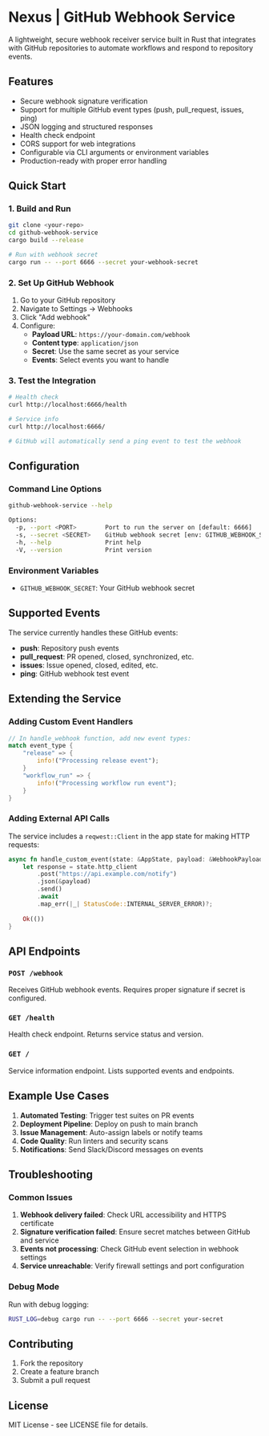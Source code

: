# Nexus | GitHub Webhook Service

A lightweight, secure webhook receiver service built in Rust that integrates with GitHub repositories to automate workflows and respond to repository events.

## Features

-  Secure webhook signature verification
-  Support for multiple GitHub event types (push, pull_request, issues, ping)
-  JSON logging and structured responses
-  Health check endpoint
-  CORS support for web integrations
-  Configurable via CLI arguments or environment variables
-  Production-ready with proper error handling

## Quick Start

### 1. Build and Run

```bash
git clone <your-repo>
cd github-webhook-service
cargo build --release

# Run with webhook secret
cargo run -- --port 6666 --secret your-webhook-secret
```

### 2. Set Up GitHub Webhook

1. Go to your GitHub repository
2. Navigate to Settings → Webhooks
3. Click "Add webhook"
4. Configure:
   - **Payload URL**: `https://your-domain.com/webhook`
   - **Content type**: `application/json`
   - **Secret**: Use the same secret as your service
   - **Events**: Select events you want to handle

### 3. Test the Integration

```bash
# Health check
curl http://localhost:6666/health

# Service info
curl http://localhost:6666/

# GitHub will automatically send a ping event to test the webhook
```

## Configuration

### Command Line Options

```bash
github-webhook-service --help

Options:
  -p, --port <PORT>        Port to run the server on [default: 6666]
  -s, --secret <SECRET>    GitHub webhook secret [env: GITHUB_WEBHOOK_SECRET]
  -h, --help               Print help
  -V, --version            Print version
```

### Environment Variables

- `GITHUB_WEBHOOK_SECRET`: Your GitHub webhook secret

## Supported Events

The service currently handles these GitHub events:

- **push**: Repository push events
- **pull_request**: PR opened, closed, synchronized, etc.
- **issues**: Issue opened, closed, edited, etc.
- **ping**: GitHub webhook test event

## Extending the Service

### Adding Custom Event Handlers

```rust
// In handle_webhook function, add new event types:
match event_type {
    "release" => {
        info!("Processing release event");
    }
    "workflow_run" => {
        info!("Processing workflow run event");
    }
}
```

### Adding External API Calls

The service includes a `reqwest::Client` in the app state for making HTTP requests:

```rust
async fn handle_custom_event(state: &AppState, payload: &WebhookPayload) -> Result<(), StatusCode> {
    let response = state.http_client
        .post("https://api.example.com/notify")
        .json(&payload)
        .send()
        .await
        .map_err(|_| StatusCode::INTERNAL_SERVER_ERROR)?;
    
    Ok(())
}
```

## API Endpoints

### `POST /webhook`
Receives GitHub webhook events. Requires proper signature if secret is configured.

### `GET /health`
Health check endpoint. Returns service status and version.

### `GET /`
Service information endpoint. Lists supported events and endpoints.

## Example Use Cases

1. **Automated Testing**: Trigger test suites on PR events
2. **Deployment Pipeline**: Deploy on push to main branch
3. **Issue Management**: Auto-assign labels or notify teams
4. **Code Quality**: Run linters and security scans
5. **Notifications**: Send Slack/Discord messages on events

## Troubleshooting

### Common Issues

1. **Webhook delivery failed**: Check URL accessibility and HTTPS certificate
2. **Signature verification failed**: Ensure secret matches between GitHub and service
3. **Events not processing**: Check GitHub event selection in webhook settings
4. **Service unreachable**: Verify firewall settings and port configuration

### Debug Mode

Run with debug logging:

```bash
RUST_LOG=debug cargo run -- --port 6666 --secret your-secret
```

## Contributing

1. Fork the repository
2. Create a feature branch
4. Submit a pull request

## License

MIT License - see LICENSE file for details.
